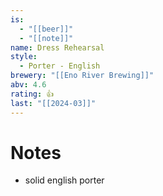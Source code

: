 ```yaml
---
is:
  - "[[beer]]"
  - "[[note]]"
name: Dress Rehearsal
style:
  - Porter - English
brewery: "[[Eno River Brewing]]"
abv: 4.6
rating: 👍
last: "[[2024-03]]"
---
```

# Notes
- solid english porter